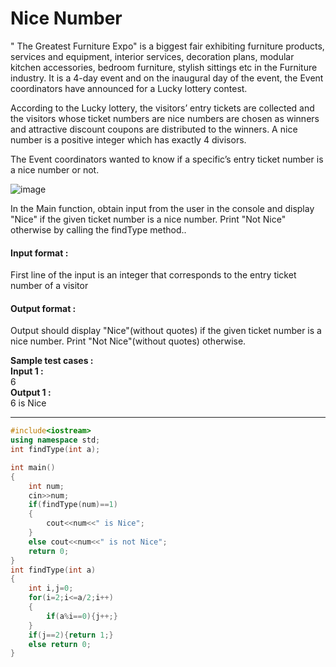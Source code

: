 # Nice Number

 

" The Greatest Furniture Expo" is a biggest fair exhibiting furniture products, services and equipment, interior services, decoration plans, modular kitchen accessories, bedroom furniture, stylish sittings etc in the Furniture industry. It is a 4-day event and on the inaugural day of the event, the Event coordinators have announced for a Lucky lottery contest.

 

According to the Lucky lottery, the visitors’ entry tickets are collected and the visitors whose ticket numbers are nice numbers are chosen as winners and attractive discount coupons are distributed to the winners. A nice number is a positive integer which has exactly 4 divisors.

 

The Event coordinators wanted to know if a specific’s entry ticket number is a nice number or not.


![image](https://github.com/king-ronin04/CPP-Learning/assets/103017387/28642e8d-f4f7-4d40-a27c-450fdfb6e5f5)



In the Main function, obtain input from the user in the console and display "Nice" if the given ticket number is a nice number. Print "Not Nice" otherwise by calling the findType method..



#### Input format :
First line of the input is an integer that corresponds to the entry ticket number of a visitor

#### Output format :
Output should display "Nice"(without quotes) if the given ticket number is a nice number. Print "Not Nice"(without quotes) otherwise.



**Sample test cases :<br>
Input 1 :<br>**
6<br>
**Output 1 :<br>**
6 is Nice


-------------------------------------------------------------------------------------------------------------------------------------------------------------------


```cpp
#include<iostream>
using namespace std;
int findType(int a);

int main()
{
    int num;
    cin>>num;
    if(findType(num)==1)
    {
        cout<<num<<" is Nice";
    }
    else cout<<num<<" is not Nice";
    return 0;
}
int findType(int a)
{
    int i,j=0;
    for(i=2;i<=a/2;i++)
    {
        if(a%i==0){j++;}
    }
    if(j==2){return 1;}
    else return 0;
}

```




